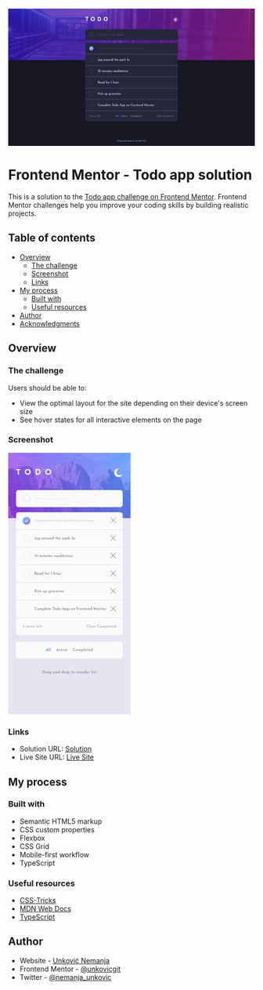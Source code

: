 ![Screenshot of the desktop version of the app](./screenshot.jpg)

# Frontend Mentor - Todo app solution

This is a solution to the [Todo app challenge on Frontend Mentor](https://www.frontendmentor.io/challenges/todo-app-Su1_KokOW). Frontend Mentor challenges help you improve your coding skills by building realistic projects.

## Table of contents

- [Overview](#overview)
  - [The challenge](#the-challenge)
  - [Screenshot](#screenshot)
  - [Links](#links)
- [My process](#my-process)
  - [Built with](#built-with)
  - [Useful resources](#useful-resources)
- [Author](#author)
- [Acknowledgments](#acknowledgments)

## Overview

### The challenge

Users should be able to:

- View the optimal layout for the site depending on their device's screen size
- See hover states for all interactive elements on the page

### Screenshot

![Screenshot of the movile version of the app](./screenshot-mob.jpg)

### Links

- Solution URL: [Solution](https://github.com/unkovicgit/todo-app)
- Live Site URL: [Live Site](https://safe-harbor-88321.herokuapp.com/)

## My process

### Built with

- Semantic HTML5 markup
- CSS custom properties
- Flexbox
- CSS Grid
- Mobile-first workflow
- TypeScript

### Useful resources

- [CSS-Tricks](https://css-tricks.com/)
- [MDN Web Docs](https://developer.mozilla.org/en-US/)
- [TypeScript](https://www.typescriptlang.org/docs/handbook/)

## Author

- Website - [Unković Nemanja](https://github.com/unkovicgit/)
- Frontend Mentor - [@unkovicgit](https://www.frontendmentor.io/profile/unkovicgit)
- Twitter - [@nemanja_unkovic](https://twitter.com/nemanja_unkovic)
